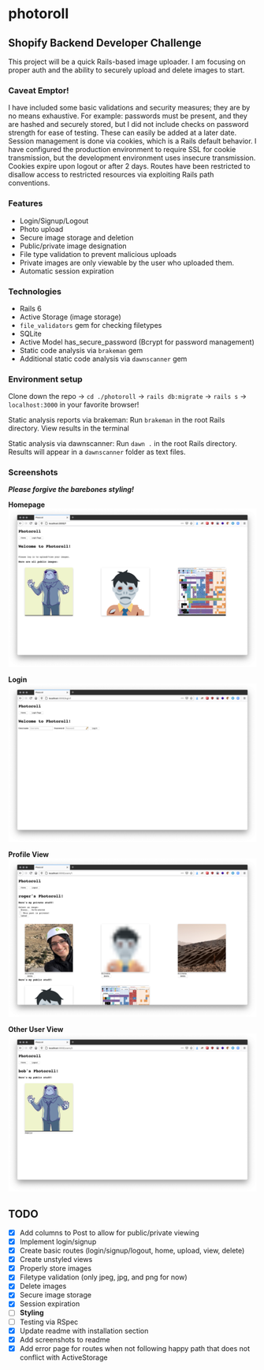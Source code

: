 # photoroll

## Shopify Backend Developer Challenge

This project will be a quick Rails-based image uploader. I am focusing on proper auth and the ability to securely upload and delete images to start. 

### Caveat Emptor!

I have included some basic validations and security measures; they are by no means exhaustive. For example: passwords must be present, and they are hashed and securely stored, but I did not include checks on password strength for ease of testing. These can easily be added at a later date. Session management is done via cookies, which is a Rails default behavior. I have configured the production environment to require SSL for cookie transmission, but the development environment uses insecure transmission. Cookies expire upon logout or after 2 days. Routes have been restricted to disallow access to restricted resources via exploiting Rails path conventions. 

### Features

- Login/Signup/Logout
- Photo upload
- Secure image storage and deletion
- Public/private image designation
- File type validation to prevent malicious uploads
- Private images are only viewable by the user who uploaded them.
- Automatic session expiration

### Technologies

- Rails 6
- Active Storage (image storage)
- `file_validators` gem for checking filetypes
- SQLite
- Active Model has_secure_password (Bcrypt for password management)
- Static code analysis via `brakeman` gem
- Additional static code analysis via `dawnscanner` gem

### Environment setup

Clone down the repo -> `cd ./photoroll` -> `rails db:migrate` -> `rails s` -> `localhost:3000` in your favorite browser!

Static analysis reports via brakeman: Run `brakeman` in the root Rails directory. View results in the terminal

Static analysis via dawnscanner: Run `dawn .` in the root Rails directory. Results will appear in a `dawnscanner` folder as text files.

### Screenshots

***Please forgive the barebones styling!***

**Homepage**
![Homepage](/screenshots/homepage.png)

**Login**
![Login](/screenshots/login.png)

**Profile View**
![Profile View](screenshots/profile_view.png)

**Other User View**
![Other User View](screenshots/other_user_view.png)

## TODO

- [x] Add columns to Post to allow for public/private viewing
- [x] Implement login/signup
- [x] Create basic routes (login/signup/logout, home, upload, view, delete)
- [x] Create unstyled views
- [x] Properly store images
- [x] Filetype validation (only jpeg, jpg, and png for now)
- [x] Delete images
- [x] Secure image storage
- [x] Session expiration
- [ ] **Styling**
- [ ] Testing via RSpec
- [x] Update readme with installation section
- [x] Add screenshots to readme
- [x] Add error page for routes when not following happy path that does not conflict with ActiveStorage
